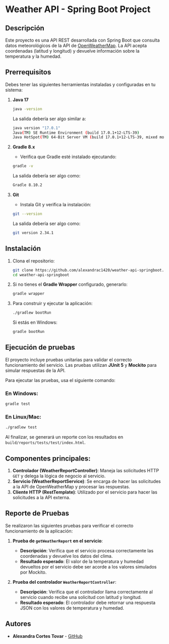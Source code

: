 
# Weather API - Spring Boot Project

## Descripción

Este proyecto es una API REST desarrollada con Spring Boot que consulta datos meteorológicos de la API de [OpenWeatherMap](https://openweathermap.org/). La API acepta coordenadas (latitud y longitud) y devuelve información sobre la temperatura y la humedad.

## Prerrequisitos

Debes tener las siguientes herramientas instaladas y configuradas en tu sistema:

1. **Java 17**
   ```bash
   java -version
   ```
   La salida debería ser algo similar a:
   ```bash
   java version "17.0.1"
   Java(TM) SE Runtime Environment (build 17.0.1+12-LTS-39)
   Java HotSpot(TM) 64-Bit Server VM (build 17.0.1+12-LTS-39, mixed mode, sharing)
   ```

2. **Gradle 8.x**
    - Verifica que Gradle esté instalado ejecutando:
   ```bash
   gradle -v
   ```

   La salida debería ser algo como:
   ```bash
   Gradle 8.10.2
   ```

3. **Git**
    - Instala Git y verifica la instalación:
   ```bash
   git --version
   ```

   La salida debería ser algo como:
   ```bash
   git version 2.34.1
   ```

## Instalación

1. Clona el repositorio:
   ```bash
   git clone https://github.com/alexandrac1420/weather-api-springboot.git
   cd weather-api-springboot
   ```

2. Si no tienes el **Gradle Wrapper** configurado, generarlo:
   ```bash
   gradle wrapper
   ```

3. Para construir y ejecutar la aplicación:
   ```bash
   ./gradlew bootRun
   ```

   Si estás en Windows:
   ```bash
   gradle bootRun
   ```


## Ejecución de pruebas

El proyecto incluye pruebas unitarias para validar el correcto funcionamiento del servicio. Las pruebas utilizan **JUnit 5** y **Mockito** para simular respuestas de la API.

Para ejecutar las pruebas, usa el siguiente comando:

### En Windows:
```bash
gradle test
```

### En Linux/Mac:
```bash
./gradlew test
```

Al finalizar, se generará un reporte con los resultados en `build/reports/tests/test/index.html`.

## Componentes principales:

1. **Controlador (WeatherReportController)**: Maneja las solicitudes HTTP `GET` y delega la lógica de negocio al servicio.
2. **Servicio (WeatherReportService)**: Se encarga de hacer las solicitudes a la API de OpenWeatherMap y procesar las respuestas.
3. **Cliente HTTP (RestTemplate)**: Utilizado por el servicio para hacer las solicitudes a la API externa.

## Reporte de Pruebas

Se realizaron las siguientes pruebas para verificar el correcto funcionamiento de la aplicación:

1. **Prueba de `getWeatherReport` en el servicio**:
    - **Descripción**: Verifica que el servicio procesa correctamente las coordenadas y devuelve los datos del clima.
    - **Resultado esperado**: El valor de la temperatura y humedad devueltos por el servicio debe ser acorde a los valores simulados por Mockito.

2. **Prueba del controlador `WeatherReportController`**:
    - **Descripción**: Verifica que el controlador llama correctamente al servicio cuando recibe una solicitud con latitud y longitud.
    - **Resultado esperado**: El controlador debe retornar una respuesta JSON con los valores de temperatura y humedad.


## Autores

* **Alexandra Cortes Tovar** - [GitHub](https://github.com/alexandrac1420)

